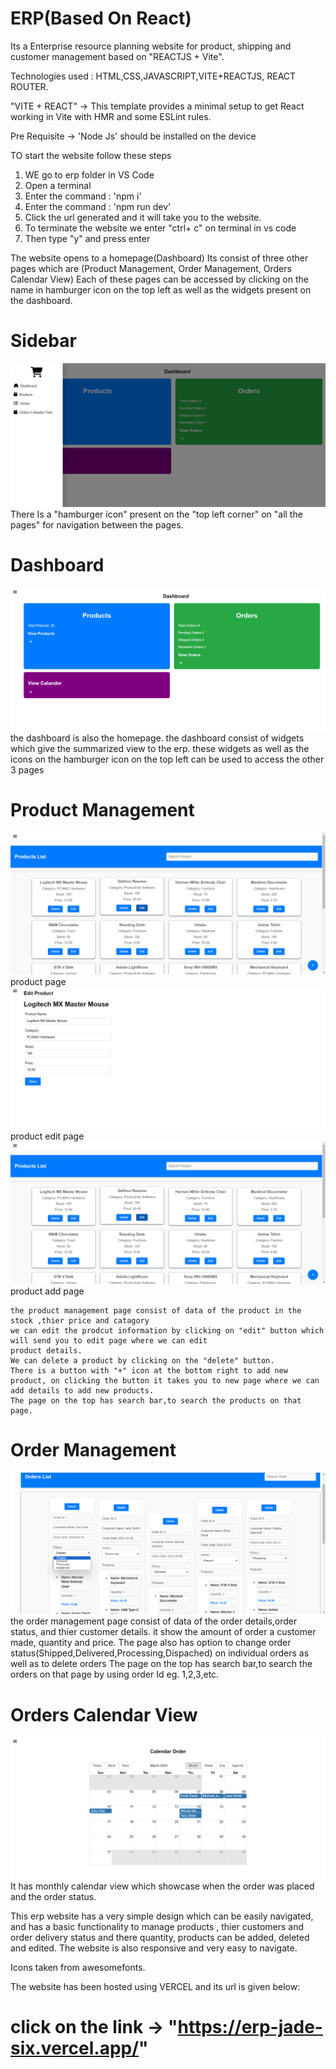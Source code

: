 # ERP(Based On React)

Its a Enterprise resource planning website for product, shipping and customer management based on "REACTJS + Vite".

Technologies used : HTML,CSS,JAVASCRIPT,VITE+REACTJS, REACT ROUTER.

"VITE + REACT" -> This template provides a minimal setup to get React working in Vite with HMR and some ESLint rules.

Pre Requisite -> 'Node Js' should be installed on the device

TO start the website follow these steps

1) WE go to erp folder in VS Code
2) Open a terminal
3) Enter the command : 'npm i'
4) Enter the command : 'npm run dev'
5) Click the url generated and it will take you to the website.
6) To terminate the website we enter "ctrl+ c" on terminal in vs code 
7) Then type "y" and press enter

The website opens to a homepage(Dashboard)
Its consist of three other pages which are (Product Management, Order Management, Orders Calendar View)
Each of these pages can be accessed by clicking on the name in hamburger icon on the top left as well as the widgets present on the dashboard.

# Sidebar
![Sidebar](screenshot/Sidebar.png)
There Is a "hamburger icon" present on the "top left corner" on "all the pages" for navigation between the pages.


# Dashboard
![Dashboard](screenshot/Dashboard.png)
	the dashboard is also the homepage.
	the dashboard consist of widgets which give the summarized view to the erp.
	these widgets as well as the icons on the hamburger icon on the top left can be used to access the other 3 pages

# Product Management
![Product Page](<screenshot/Product Page.png>)
product page
![Product Edit](<screenshot/Product Edit.png>)
product edit page
![Product Add](<screenshot/Product Page.png>)
product add page

	the product management page consist of data of the product in the stock ,thier price and catagory
	we can edit the prodcut information by clicking on "edit" button which will send you to edit page where we can edit 
	product details.
	We can delete a product by clicking on the "delete" button.
	There is a button with "+" icon at the bottom right to add new product, on clicking the button it takes you to new page where we can add details to add new products.
	The page on the top has search bar,to search the products on that page.

# Order Management
![Order Page](<screenshot/Orders Page.png>)
	the order management page consist of data of the order details,order status, and thier customer details.
	it show the amount of order a customer made, quantity and price.
	The page also has option to change order status(Shipped,Delivered,Processing,Dispached) on individual orders as well as to delete orders
	The page on the top has search bar,to search the orders on that page by using order Id eg. 1,2,3,etc.

# Orders Calendar View
![Orders Calendar View](<screenshot/Orders Calander View.png>)
	It has monthly calendar view which showcase when the order was placed and the order status.


This erp website has a very simple design which can be easily navigated, and has a basic functionality to manage products , thier customers and order delivery status and there quantity, products can be added, deleted and edited.
The website is also responsive and very easy to navigate.

Icons taken from awesomefonts.

The website has been hosted using VERCEL and its url is given below:

# click on the link -> "https://erp-jade-six.vercel.app/"

